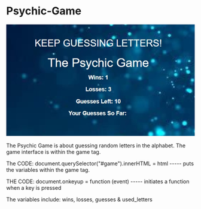 # Psychic-Game

![img](./assets/images/img_interface.jpg)

The Psychic Game is about guessing random letters in the alphabet. The game interface is within the game tag. 

The CODE: document.querySelector("#game").innerHTML = html ----- puts the variables within the game tag. 

THE CODE: document.onkeyup = function (event) ----- initiates a function when a key is pressed

The variables include: wins, losses, guesses & used_letters